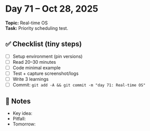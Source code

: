 # Day 71 – Oct 28, 2025
**Topic:** Real-time OS  
**Task:** Priority scheduling test.

## ✅ Checklist (tiny steps)
- [ ] Setup environment (pin versions)
- [ ] Read 20–30 minutes
- [ ] Code minimal example
- [ ] Test + capture screenshot/logs
- [ ] Write 3 learnings
- [ ] Commit: `git add -A && git commit -m "day 71: Real-time OS"`

## 📓 Notes
- Key idea:
- Pitfall:
- Tomorrow:
